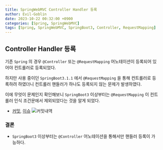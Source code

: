 ```yaml
---
title: SpringWebMVC Controller Handler 등록
author: Evil-Goblin
date: 2023-10-22 00:32:00 +0900
categories: [Spring, SpringWebMVC]
tags: [Spring, SpringWebMVC, SpringBoot3, Controller, RequestMapping]
---
```

## Controller Handler 등록
기존 `Spring` 의 경우 `@Controller` 또는 `@RequestMapping` 어노테이션이 등록되어 있어야 컨트롤러로 등록되었다.

하지만 사용 중이던 `SpringBoot3.1.1` 에서 `@RequestMapping` 을 통해 컨트롤러로 등록하려 하였더니 컨트롤러 핸들러가 하나도 등록되지 않는 문제가 발생하였다.

이에 무엇이 문제인지 확인해보니 `SpringBoot3` 이상부터는 `@RequestMapping` 이 컨트롤러 인식 조건문에서 제외되었다는 것을 알게 되었다.
- [커밋](https://github.com/spring-projects/spring-framework/commit/3600644ed1776dce35c4a42d74799a90b90e359e), [이슈](https://github.com/spring-projects/spring-framework/issues/22154)
![커밋내역](https://github.com/Evil-Goblin/springio-guide/assets/74400861/686b3352-d971-493a-be17-0a13dac46eca)

### 결론
- `SpringBoot3` 이상부터는 `@Controller` 어노테이션을 통해서만 핸들러 등록이 가능하다.
